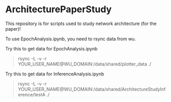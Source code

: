 # ArchitecturePaperStudy

This repository is for scripts used to study network architecture (for the paper)!

To use EpochAnalysis.ipynb, you need to rsync data from wu.

Try this to get data for EpochAnalysis.ipynb
> rsync -L -v -r YOUR_USER_NAME@WU_DOMAIN:/data/shared/plotter_data ./

Try this to get data for InferenceAnalysis.ipynb
> rsync -L -v -r YOUR_USER_NAME@WU_DOMAIN:/data/shared/ArchitectureStudyInference/testA ./
